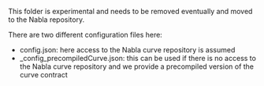 This folder is experimental and needs to be removed eventually and moved to the Nabla repository.

There are two different configuration files here:

- config.json: here access to the Nabla curve repository is assumed
- \_config_precompiledCurve.json: this can be used if there is no access to the Nabla curve repository and we provide a precompiled version of the curve contract
